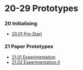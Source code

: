 # 20-29 Prototypes

### 20 Initialising
- [20.01 Pre-Start](20%20Initializing/20.01%20Pre-Start.md)

### 21 Paper Prototypes
- [21.01 Experimentation](21%20Paper%20Prototypes/21.01%20Experimentation.md)
- [21.02 Experimentation II](21%20Paper%20Prototypes/21.02%20Experimentation%20II.md)